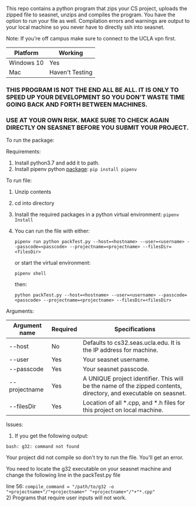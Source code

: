 
This repo contains a python program that zips your CS project, uploads the zipped file to seasnet, unzips and compiles the program. You have the
option to run your file as well. Compilation errors and warnings are output to your local machine so you never have to directly ssh into seasnet. 

Note: If you're off campus make sure to connect to the UCLA vpn first.

| Platform | Working |
|----------|-------- |
|Windows 10| Yes     |
|Mac       | Haven't Testing|

### THIS PROGRAM IS NOT THE END ALL BE ALL. IT IS ONLY TO SPEED UP YOUR DEVELOPMENT SO YOU DON'T WASTE TIME GOING BACK AND FORTH BETWEEN MACHINES.
### USE AT YOUR OWN RISK. MAKE SURE TO CHECK AGAIN DIRECTLY ON SEASNET BEFORE YOU SUBMIT YOUR PROJECT.

To run the package:


Requirements:
1) Install python3.7 and add it to path.
2) Install pipenv python [package](https://pypi.org/project/pipenv/): `pip install pipenv`

To run file:
1) Unzip contents
2) cd into directory
3) Install the required packages in a python virtual environment: `pipenv Install`
4) You can run the file with either:
   
    `pipenv run python packTest.py --host=<hostname> --user=<username> --passcode=<passcode> --projectname=<projectname> --filesDir=<filesDir>`
   
   or start the virtual environment: 

    `pipenv shell`
   
   then:
   
    `python packTest.py --host=<hostname> --user=<username> --passcode=<passcode> --projectname=<projectname> --filesDir=<filesDir>`

Arguments:

|Argument name | Required | Specifications|
|--------------|----------|---------------|
|--host        | No       | Defaults to cs32.seas.ucla.edu. It is the IP address for machine. |
|--user        | Yes      | Your seasnet username. |
|--passcode    | Yes      | Your seasnet passcode. |
|--projectname | Yes      | A UNIQUE project identifier. This will be the name of the zipped contents, directory, and executable on seasnet. |
|--filesDir    | Yes      | Location of all *.cpp, and *.h files for this project on local machine. |


Issues:
<br>
1) If you get the following output: 

`bash: g32: command not found`

Your project did not compile so don't try to run the file. You'll get an error.

You need to locate the g32 executable on your seasnet machine and change the following line in the packTest.py file

line 56:    `compile_command = "/path/to/g32 -o "+projectname+"/"+projectname+" "+projectname+"/"+"*.cpp"` 
<br>
2) Programs that require user inputs will not work.



